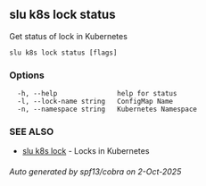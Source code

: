 ## slu k8s lock status

Get status of lock in Kubernetes

```
slu k8s lock status [flags]
```

### Options

```
  -h, --help               help for status
  -l, --lock-name string   ConfigMap Name
  -n, --namespace string   Kubernetes Namespace
```

### SEE ALSO

* [slu k8s lock](slu_k8s_lock.md)	 - Locks in Kubernetes

###### Auto generated by spf13/cobra on 2-Oct-2025

